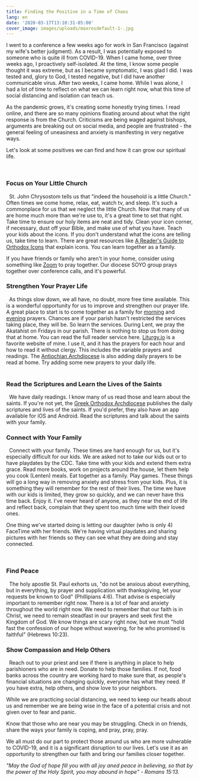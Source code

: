 ```yaml
---
title: Finding the Positive in a Time of Chaos
lang: en
date: '2020-03-17T13:10:31-05:00'
cover_image: images/uploads/maxresdefault-1-.jpg
---
```

I went to a conference a few weeks ago for work in San Francisco (against my wife's better judgment). As a result, I was potentially exposed to someone who is quite ill from COVID-19. When I came home, over three weeks ago, I proactively self-isolated. At the time, I know some people thought it was extreme, but as I became symptomatic, I was glad I did. I was tested and, glory to God, I tested negative, but I did have another communicable virus. After two weeks, I came home. While I was alone, I had a lot of time to reflect on what we can learn right now, what this time of social distancing and isolation can teach us.

As the pandemic grows, it's creating some honestly trying times. I read online, and there are so many opinions floating around about what the right response is from the Church. Criticisms are being waged against bishops, arguments are breaking out on social media, and people are frustrated - the general feeling of uneasiness and anxiety is manifesting in very negative ways.

Let's look at some positives we can find and how it can grow our spiritual life.

&nbsp;
### Focus on Your Little Church
&nbsp;
St. John Chrysostom tells us that "indeed the household is a little Church." Often times we come home, relax, eat, watch tv, and sleep. It's such a commonplace for us that we neglect the little Church. Now that many of us are home much more than we're use to, it's a great time to set that right. Take time to ensure our holy items are neat and tidy. Clean your icon corner, if necessary, dust off your Bible, and make use of what you have. Teach your kids about the icons. If you don't understand what the icons are telling us, take time to learn. There are great resources like [A Reader's Guide to Orthodox Icons](https://iconreader.wordpress.com/) that explain icons. You can learn together as a family.

If you have friends or family who aren't in your home, consider using something like [Zoom](https://www,zoom.us) to pray together.  Our diocese SOYO group prays together over conference calls, and it's powerful.
&nbsp;
### Strengthen Your Prayer Life
&nbsp;
As things slow down, we all have, no doubt, more free time available. This is a wonderful opportunity for us to improve and strengthen our prayer life. A great place to start is to come together as a family for [morning](http://ww1.antiochian.org/orthodox-prayers/morning-prayers) and [evening](http://ww1.antiochian.org/orthodox-prayers/evening-prayers) prayers.  Chances are if your parish hasn't restricted the services taking place, they will be. So learn the services. During Lent, we pray the Akatahist on Fridays in our parish. There is nothing to stop us from doing that at home. You can read the full reader service here. [Liturgy.io](http://ww1.antiochian.org/orthodox-prayers/evening-prayers) is a favorite website of mine. I use it, and it has the prayers for each hour and how to read it without clergy. This includes the variable prayers and readings. The [Antiochian Archdiocese](https://www.antiochian.org/liturgicday) is also adding daily prayers to be read at home.  Try adding some new prayers to your daily life.  
&nbsp;
### Read the Scriptures and Learn the Lives of the Saints
&nbsp;
We have daily readings. I know many of us read those and learn about the saints. If you're not yet, the [Greek Orthodox Archdiocese](https://www.goarch.org/chapel) publishes the daily scriptures and lives of the saints. If you'd prefer, they also have an app available for iOS and Android. Read the scriptures and talk about the saints with your family.
&nbsp;
### Connect with Your Family
&nbsp;
Connect with your family. These times are hard enough for us, but it's especially difficult for our kids. We are asked not to take our kids out or to have playdates by the CDC. Take time with your kids and extend them extra grace. Read more books, work on projects around the house, let them help you cook (Lenten) meals. Eat together as a family. Play games. These things will go a long way in removing anxiety and stress from your kids. Plus, it is something they will remember for the rest of their lives. The time we have with our kids is limited, they grow so quickly, and we can never have this time back. Enjoy it. I've never heard of anyone, as they near the end of life and reflect back, complain that they spent too much time with their loved ones.

One thing we've started doing is letting our daughter (who is only 4) FaceTime with her friends. We're having virtual playdates and sharing pictures with her friends so they can see what they are doing and stay connected.

&nbsp;
### Find Peace
&nbsp;
The holy apostle St. Paul exhorts us, "do not be anxious about everything, but in everything, by prayer and supplication with thanksgiving, let your requests be known to God" (Phillipians 4:6). That advise is especially important to remember right now. There is a lot of fear and anxiety throughout the world right now. We need to remember that our faith is in Christ, we need to remain steadfast in our prayers and seek first the Kingdom of God. We know things are scary right now, but we must "hold fast the confession of our hope without wavering, for he who promised is faithful" (Hebrews 10:23).
&nbsp;
### Show Compassion and Help Others
&nbsp;
Reach out to your priest and see if there is anything in place to help parishioners who are in need. Donate to help those families. If not, food banks across the country are working hard to make sure that, as people's financial situations are changing quickly, everyone has what they need. If you have extra, help others, and show love to your neighbors.

While we are practicing social distancing, we need to keep our heads about us and remember we are being wise in the face of a potential crisis and not given over to fear and panic.

Know that those who are near you may be struggling. Check in on friends, share the ways your family is coping, and pray, pray, pray.

We all must do our part to protect those around us who are more vulnerable to COVID-19, and it is a significant disruption to our lives. Let's use it as an opportunity to strengthen our faith and bring our families closer together.

_"May the God of hope fill you with all joy aned peace in believing, so that by the power of the Holy Spirit, you may abound in hope" - Romans 15:13._
